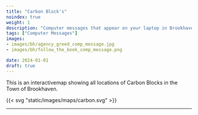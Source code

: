 ```yaml
---
title: "Carbon Block's"
noindex: true
weight: 1
description: "Computer messages that appear on your laptop in Brookhaven RP by the Agency, Mr. B, and other sources."
tags: ["Computer Messages"]
images: 
- images/bh/agency_greed_comp_message.jpg
- images/bh/follow_the_book_comp_message.png

date: 2024-01-01
draft: true
--- 
```



This is an interactivemap showing all locations of Carbon Blocks in the Town of Brookhaven.

{{< svg "static/images/maps/carbon.svg" >}}

---

